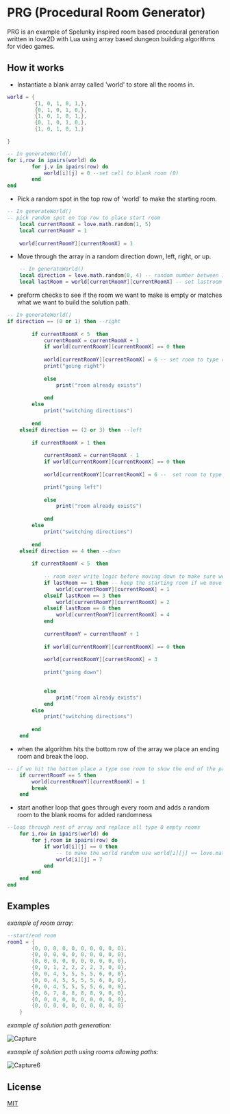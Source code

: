 
# PRG (Procedural Room Generator)

PRG is an example of Spelunky inspired room based procedural generation written in love2D with Lua using array based dungeon building algorithms for video games.

## How it works
* Instantiate a blank array called 'world' to store all the rooms in.
```lua
world = {
         {1, 0, 1, 0, 1,},
         {0, 1, 0, 1, 0,},
         {1, 0, 1, 0, 1,},
         {0, 1, 0, 1, 0,},
         {1, 0, 1, 0, 1,}

}

-- In generateWorld()
for i,row in ipairs(world) do
        for j,v in ipairs(row) do
            world[i][j] = 0 --set cell to blank room (0)
        end
end
```
* Pick a random spot in the top row of 'world' to make the starting room.
```lua
-- In generateWorld()
-- pick random spot on top row to place start room
    local currentRoomX = love.math.random(1, 5)
    local currentRoomY = 1
    
    world[currentRoomY][currentRoomX] = 1
```
* Move through the array in a random direction down, left, right, or up.
```lua
    -- In generateWorld()
    local direction = love.math.random(0, 4) -- random number between 1 and 5 for random distribution
    local lastRoom = world[currentRoomY][currentRoomX] -- set lastroom var to check if we need to overwrite a room
```
* preform checks to see if the room we want to make is empty or matches what we want to build the solution path.
```lua
-- In generateWorld()
if direction == (0 or 1) then --right
       
        if currentRoomX < 5  then  
            currentRoomX = currentRoomX + 1
            if world[currentRoomY][currentRoomX] == 0 then 
            
            world[currentRoomY][currentRoomX] = 6 -- set room to type right or left
            print("going right")
                
            else
                print("room already exists")
                
            end
        else
            print("switching directions")
          
        end
    elseif direction == (2 or 3) then --left
       
        if currentRoomX > 1 then 
            
            currentRoomX = currentRoomX - 1 
            if world[currentRoomY][currentRoomX] == 0 then 
               
            world[currentRoomY][currentRoomX] = 6 --  set room to type left or left

            print("going left")
                
            else
                print("room already exists")
                
            end
        else
            print("switching directions")
            
        end
    elseif direction == 4 then --down
       
        if currentRoomY < 5  then 
        
            -- room over write logic before moving down to make sure we have an opening
            if lastRoom == 1 then -- keep the starting room if we move down right away
                world[currentRoomY][currentRoomX] = 1
            elseif lastRoom == 3 then 
                world[currentRoomY][currentRoomX] = 2
            elseif lastRoom == 6 then
                world[currentRoomY][currentRoomX] = 4
            end
            
            currentRoomY = currentRoomY + 1 
           
            if world[currentRoomY][currentRoomX] == 0 then  
             
            world[currentRoomY][currentRoomX] = 3 
            
            print("going down")
            

            else
                print("room already exists")
            end
        else
            print("switching directions")
            
        end
    end
```
* when the algorithm hits the bottom row of the array we place an ending room and break the loop.
```lua
-- if we hit the bottom place a type one room to show the end of the path
    if currentRoomY == 5 then 
        world[currentRoomY][currentRoomX] = 1
        break
    end
```
* start another loop that goes through every room and adds a random room to the blank rooms for added randomness
```lua
--loop through rest of array and replace all type 0 empty rooms
    for i,row in ipairs(world) do
        for j,room in ipairs(row) do
            if world[i][j] == 0 then 
                -- to make the world random use world[i][j] == love.math.random(1, number of rooms we can use)
                world[i][j] = 7
            end
        end
    end
end
```

## Examples
_example of room array:_
```lua
--start/end room
room1 = {
        {0, 0, 0, 0, 0, 0, 0, 0, 0, 0},
        {0, 0, 0, 0, 0, 0, 0, 0, 0, 0},
        {0, 0, 0, 0, 0, 0, 0, 0, 0, 0},
        {0, 0, 1, 2, 2, 2, 2, 3, 0, 0},
        {0, 0, 4, 5, 5, 5, 5, 6, 0, 0},
        {0, 0, 4, 5, 5, 5, 5, 6, 0, 0},
        {0, 0, 4, 5, 5, 5, 5, 6, 0, 0},
        {0, 0, 7, 8, 8, 8, 8, 9, 0, 0},
        {0, 0, 0, 0, 0, 0, 0, 0, 0, 0},
        {0, 0, 0, 0, 0, 0, 0, 0, 0, 0}
    }
```

_example of solution path generation:_

![Capture](https://user-images.githubusercontent.com/98721077/155422444-aede732e-6a0c-402f-937e-d4496aa2c7cc.PNG)

_example of solution path using rooms allowing paths:_

![Capture6](https://user-images.githubusercontent.com/98721077/155422506-a92aeccd-8f2c-4f36-a7d4-9ec963650150.PNG)

## License
[MIT](https://choosealicense.com/licenses/mit/)
